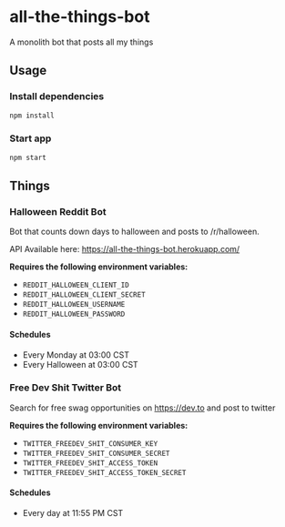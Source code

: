 # all-the-things-bot

A monolith bot that posts all my things

## Usage

### Install dependencies

```bash
npm install
```

### Start app

```bash
npm start
```

## Things

### Halloween Reddit Bot

Bot that counts down days to halloween and posts to /r/halloween.

API Available here: https://all-the-things-bot.herokuapp.com/

**Requires the following environment variables:**

- `REDDIT_HALLOWEEN_CLIENT_ID`
- `REDDIT_HALLOWEEN_CLIENT_SECRET`
- `REDDIT_HALLOWEEN_USERNAME`
- `REDDIT_HALLOWEEN_PASSWORD`

#### Schedules

- Every Monday at 03:00 CST
- Every Halloween at 03:00 CST

### Free Dev Shit Twitter Bot

Search for free swag opportunities on https://dev.to and post to twitter

**Requires the following environment variables:**

- `TWITTER_FREEDEV_SHIT_CONSUMER_KEY`
- `TWITTER_FREEDEV_SHIT_CONSUMER_SECRET`
- `TWITTER_FREEDEV_SHIT_ACCESS_TOKEN`
- `TWITTER_FREEDEV_SHIT_ACCESS_TOKEN_SECRET`

#### Schedules

- Every day at 11:55 PM CST
